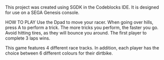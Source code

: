 This project was created using SGDK in the Codeblocks IDE. It is designed for use on a SEGA Genesis console.

HOW TO PLAY
Use the Dpad to move your racer. When going over hills, press A to perform a trick. The more tricks you perform, the faster you go. 
Avoid hitting tires, as they will bounce you around. The first player to complete 3 laps wins. 

This game features 4 different race tracks. In addition, each player has the choice between 6 different colours for their dirtbike.
